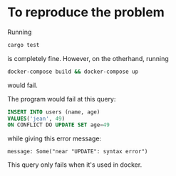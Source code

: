 # To reproduce the problem
Running
```sh
cargo test
```
is completely fine. However, on the otherhand, running
```sh
docker-compose build && docker-compose up
```
would fail.

The program would fail at this query:
```sql
INSERT INTO users (name, age)
VALUES('jean', 49)
ON CONFLICT DO UPDATE SET age=49
```
while giving this error message:
```text
message: Some("near "UPDATE": syntax error")
```

This query only fails when it's used in docker.
